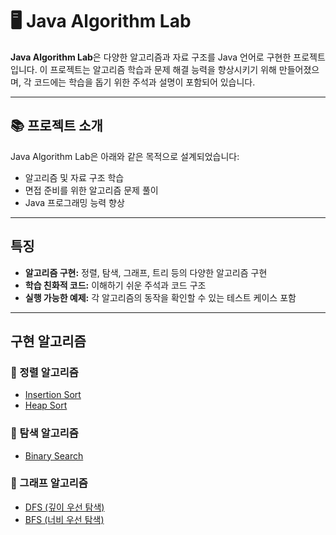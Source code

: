 

# 🖥️ Java Algorithm Lab

**Java Algorithm Lab**은 다양한 알고리즘과 자료 구조를 Java 언어로 구현한 프로젝트입니다. 
이 프로젝트는 알고리즘 학습과 문제 해결 능력을 향상시키기 위해 만들어졌으며, 
각 코드에는 학습을 돕기 위한 주석과 설명이 포함되어 있습니다.


---

## 📚 프로젝트 소개

Java Algorithm Lab은 아래와 같은 목적으로 설계되었습니다:

- 알고리즘 및 자료 구조 학습
- 면접 준비를 위한 알고리즘 문제 풀이
- Java 프로그래밍 능력 향상

---

## 특징

- **알고리즘 구현:** 정렬, 탐색, 그래프, 트리 등의 다양한 알고리즘 구현
- **학습 친화적 코드:** 이해하기 쉬운 주석과 코드 구조
- **실행 가능한 예제:** 각 알고리즘의 동작을 확인할 수 있는 테스트 케이스 포함

---

## 구현 알고리즘

### 📌 정렬 알고리즘
- [Insertion Sort](정렬알고리즘/InsertionSort.java)
- [Heap Sort](정렬알고리즘/HeapSort.java)

### 📌 탐색 알고리즘
- [Binary Search](src/ch02/BinarySearchProblem.java)

### 📌 그래프 알고리즘
- [DFS (깊이 우선 탐색)](그래프알고리즘)
- [BFS (너비 우선 탐색)](src/ch04/bfs/BfsSearch.java)


